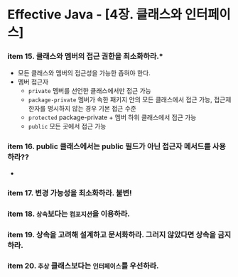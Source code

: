 # Effective Java - [4장. 클래스와 인터페이스]

### item 15. 클래스와 멤버의 접근 권한을 최소화하라.*
- 모든 클래스와 멤버의 접근성을 가능한 좁혀야 한다.
- 멤버 접근자
  - `private` 멤버를 선언한 클래스에서만 접근 가능
  - `package-private` 멤버가 속한 패키지 안의 모든 클래스에서 접근 가능, 접근제한자를 명시하지 않는 경우 기본 접근 수준
  - `protected` package-private + 멤버 하위 클래스에서 접근 가능
  - `public` 모든 곳에서 접근 가능

### item 16. public 클래스에서는 public 필드가 아닌 접근자 메서드를 사용하라??
- 

### item 17. 변경 가능성을 최소화하라. 불변!

### item 18. `상속`보다는 `컴포지션`을 이용하라.
### item 19. 상속을 고려해 설계하고 문서화하라. 그러지 않았다면 상속을 금지하라.
### item 20. `추상` 클래스보다는 `인터페이스`를 우선하라.
